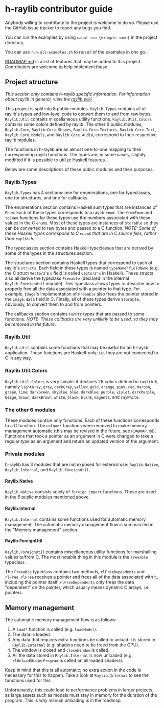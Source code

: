 # h-raylib contributor guide

Anybody willing to contribute to the project is welcome to do so. Please use the GitHub issue tracker to report any bugs you find.

You can run the examples by using `cabal run {example name}` in the project directory.

You can use `run-all-examples.sh` to run all of the examples in one go.

[ROADMAP.md](https://github.com/Anut-py/h-raylib/blob/master/ROADMAP.md) is a list of features that may be added to this project. Contributors are welcome to help implement these.

## Project structure

_This section only contains h-raylib specific information. For information about raylib in general, view the [raylib wiki](https://github.com/raysan5/raylib/wiki)._

This project is split into 8 public modules. `Raylib.Types` contains all of raylib's types and low-level code to convert them to and from raw bytes. `Raylib.Util` contains miscellaneous utility functions. `Raylib.Util.Colors` contains some colors defined by raylib. The other 6 public modules, `Raylib.Core`, `Raylib.Core.Shapes`, `Raylib.Core.Textures`, `Raylib.Core.Text`, `Raylib.Core.Models`, and `Raylib.Core.Audio`, correspond to their respective raylib modules.

The functions in h-raylib are an almost one-to-one mapping to their corresponding raylib functions. The types are, in some cases, slightly modified if it is possible to utilize Haskell features.

Below are some descriptions of these public modules and their purposes.

### Raylib.Types

`Raylib.Types` has 4 sections: one for enumerations, one for typeclasses, one for structures, and one for callbacks.

The enumerations section contains Haskell sum types that are instances of `Enum`. Each of these types corresponds to a raylib `enum`. The `fromEnum` and `toEnum` functions for these types use the numbers associated with these values in the C `enum`s. Most of these types are instances of `Storable` so they can be converted to raw bytes and passed to a C function. _NOTE: Some of these Haskell types correspond to C `enum`s that are in C source files, rather than `raylib.h`._

The typeclasses section contains Haskell typeclasses that are derived by some of the types in the structures section.

The structures section contains Haskell types that correspond to each of raylib's `structs`. Each field in these types is named `typeName'fieldName` (e.g. the C struct `Vector2`'s `x` field is called `vector2'x` in Haskell). These structs also all derive the typeclass `Freeable` (declared in the internal `Raylib.ForeignUtil` module). This typeclass allows types to describe how to properly free all the data associated with a pointer to that type. For example, `Image`'s implementation of `Freeable` also frees the pointer stored in the `Image.data` field in C. Finally, all of these types derive `Storable`, obviously, to convert them to and from pointers.

The callbacks section contains `FunPtr` types that are passed to some functions. _NOTE: These callbacks are very unlikely to be used, so they may be removed in the future._

### Raylib.Util

`Raylib.Util` contains some functions that may be useful for an h-raylib application. These functions are Haskell-only; i.e. they are not connected to C in any way.

### Raylib.Util.Colors

`Raylib.Util.Colors` is very simple: it declares 26 colors defined in `raylib.h`, namely `lightGray`, `gray`, `darkGray`, `yellow`, `gold`, `orange`, `pink`, `red`, `maroon`, `green`, `lime`, `darkGreen`, `skyBlue`, `blue`, `darkBlue`, `purple`, `violet`, `darkPurple`, `beige`, `brown`, `darkBrown`, `white`, `black`, `blank`, `magenta`, and `rayWhite`.

### The other 6 modules

These modules contain only functions. Each of these functions corresponds to a C function. The `unload*` functions were removed to make memory management automatic (this may be revised in the future, see `ROADMAP.md`). Functions that took a pointer as an argument in C were changed to take a regular type as an argument and return an updated version of the argument.

### Private modules

h-raylib has 3 modules that are not exposed for external use: `Raylib.Native`, `Raylib.Internal`, and `Raylib.ForeignUtil`.

#### Raylib.Native

`Raylib.Native` consists solely of `foreign import` functions. These are used in the 6 public modules mentioned above.

#### Raylib.Internal

`Raylib.Internal` contains some functions used for automatic memory management. The automatic memory management flow is summarized in the "Memory management" section.

#### Raylib.ForeignUtil

`Raylib.ForeignUtil` contains miscellaneous utility functions for marshalling values to/from C. The most notable thing in this module is the `Freeable` typeclass.

The `Freeable` typeclass contains two methods, `rlFreeDependents` and `rlFree`. `rlFree` receives a pointer and frees all of the data associated with it, including the pointer itself. `rlFreeDependents` only frees the data "dependent" on the pointer, which usually means dynamic C arrays, i.e. pointers.

## Memory management

The automatic memory management flow is as follows:

1. A `load*` function is called (e.g. `loadModel`).
2. The data is loaded.
3. Any data that requires extra functions be called to unload it is stored in `Raylib.Internal` (e.g. shaders need to be freed from the GPU).
4. The window is closed and `closeWindow` is called.
5. All the data stored in `Raylib.Internal` is now unloaded (e.g. `rlUnloadShaderProgram` is called on all loaded shaders).

Keep in mind that this is all automatic; no extra action in the code is necessary for this to happen. Take a look at `Raylib.Internal` to see the functions used for this.

Unfortunately, this could lead to performance problems in larger projects, as large assets such as models must stay in memory for the duration of the program. This is why manual unloading is in the roadmap.
